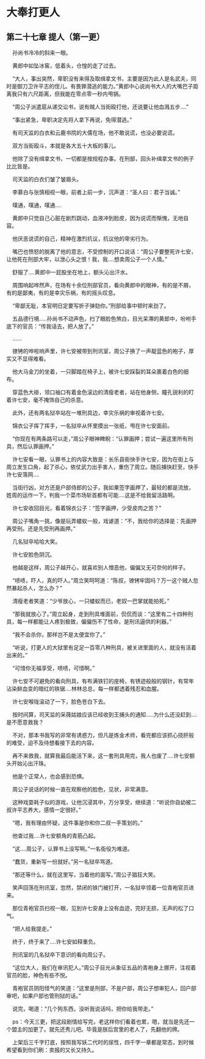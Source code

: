 # 大奉打更人 
 ## 第二十七章 提人（第一更）
     孙尚书冷冷的斜来一眼。

    黄郎中如坠冰窖，低着头，仓惶的走了过去。

    “大人，事出突然，卑职没有来得及取缉拿文书，主要是因为此人是名武夫，同时是御刀卫许平志的侄儿。有畏罪潜逃的能力。”黄郎中心说尚书大人的大嘴巴子距离我只有六尺距离，但我能在零点零一秒内甩锅。

    “周公子派遣扈从递交讼书，说有贼人当街殴打他，还说要让他血溅五步....”

    “事出紧急，卑职决定先将人拿下再说，免得潜逃。”

    有司天监的白衣和云鹿书院的大儒在场，他不敢说谎，也没必要说谎。

    双方当街殴斗，本就是各大五十大板的事儿。

    他除了没有缉拿文书，一切都是按规程办事。在刑部，回头补缉拿文书的例子比比皆是。

    司天监的白衣们皱了皱眉头。

    李慕白与张慎相视一眼，前者上前一步，沉声道：“圣人曰：君子当诚。”

    噗通，噗通，噗通....

    黄郎中只觉自己心脏在剧烈跳动，血液冲到脸皮，因为说谎而惭愧，无地自容。

    他厌恶说谎的自己，精神在激烈抗议，抗议他的卑劣行为。

    嘴巴也愤怒的脱离了他的意志，不受控制的开口说话：“周公子要整死许七安，让他死在刑部大牢，以泄心头之恨！我，我....想卖周公子一个人情。”

    舒服了....黄郎中一屁股坐在地上，额头沁出汗水。

    周围响起哗然声，在场有十余位刑部官员，看向黄郎中的眼神，有的是不屑，有的是鄙夷，有的是幸灾乐祸，有的摇头叹息。

    “卑鄙无耻，本官明日定要写折子弹劾你。”刑部给事中顿时来劲了。

    五品德行境.....孙尚书不动声色，扫了眼脸色煞白，目光呆滞的黄郎中，吩咐手底下的官员：“传我话去，把人放了。”

    ......

    镣铐的哗啦响声里，许七安被带到刑讯室，周公子换了一声靛蓝色的袍子，厚实又不显得难看。

    他大马金刀的坐着，一只脚踏在椅子上，被许七安踩裂的耳朵裹着白色的细布。

    穿蓝色大褂，领口袖口有着金色滚边的清瘦老者，站在他身侧，瞳孔锐利的盯着许七安，毫不掩饰自己的杀意。

    此外，还有两名狱卒站在一堆刑具边，幸灾乐祸的审视着许七安。

    锦衣公子挥了挥手，一名狱卒从怀里摸出一张纸，甩在许七安面前。

    “你现在有两条路可以走，”周公子眼神睥睨：“认罪画押；尝试一遍这里所有刑具，然后认罪画押。”

    许七安看一眼，认罪书上的内容大致是：长乐县衙快手许七安，因为在街上与周立发生口角，起了杀心，依仗武力出手害人，重伤了周立。随后捕快赶至，快手许七安落网....

    当街行凶，对方还是户部侍郎的公子，我如果签字画押了，最轻的都是流放，姓周的运作一下，判我一个菜市场斩首都有可能....这是不给我留活路啊。

    许七安收回目光，看着锦衣公子：“签字画押，少受皮肉之苦？”

    周公子嘴角一挑，像是玩弄蝼蚁一般，戏谑道：“不，我给你的选择是：先画押再受刑。还是先受刑再画押。”

    几名狱卒哈哈大笑。

    许七安脸色阴沉。

    他越是这样，周公子越开心，就喜欢别人憎恶他，偏偏又无可奈何的样子。

    “啧啧，吓人，真的吓人。”周立笑呵呵道：“陈叔，镣铐牢固吗？万一这个贼人忽然暴起杀人，怎么办？”

    清瘦老者笑道：“少爷放心，一只蝼蚁而已，老奴一巴掌就能拍死。”

    “那我就放心了。”周立起身，走到刑具堆面前，侃侃而谈：“这里有二十四种刑具，每一样都能让人疼到极致，偏偏伤不了性命，是刑讯逼供的利器。”

    “我不会杀你，那样岂不是太便宜你了。”

    “听说，打更人的大狱里有足足一百零八种刑具，被关进里面的人，就没有活着出来的。”

    “可惜你无福享受，啧啧，可惜啊。”

    许七安不可避免的看向刑具，有布满铁钉的座椅，有锈迹般般的钢针，有常年沾染鲜血变的暗红的铁锯....林林总总，每一样都透着残忍和血腥。

    许七安喉咙滚动了一下，脸色苍白下去。

    按时间算，司天监的采薇姑娘应该已经收到王捕头的通知.....为什么还没赶到....是不愿意救我？

    不对，那本书我写的非常有诱惑力，但凡是炼金术师，看完都应该抓心挠肝般的难受，迫不及待想看接下去的内容。

    再不来救我，就算我最后能活下来，这一套刑具用完，我人也废了....许七安额头开始沁出汗珠。

    他是个正常人，也会感到恐惧。

    周公子说话的时候一直在观察他的脸色，见状，非常满意。

    这种戏耍耗子似的游戏，让他沉浸其中，万分享受，继续道：“听说你自幼被二叔许平志养大，感情一定很好。”

    “嗯，我有理由怀疑，这件事是你和你二叔一手策划的。”

    他查过我....许七安额角的青筋凸起。

    “这....周公子，认罪书上没写啊。”一名衙役为难道。

    “蠢货，重新写一份就好。”另一名狱卒骂道。

    “那还等什么，就在这里写，当着他的面写。”周公子猖狂大笑。

    笑声回荡在刑讯室，忽然，禁闭的铁门被打开，一名狱卒领着一位青袍官员进来。

    那位青袍官员扫视一眼，见到许七安身上没有血迹，完好无损，无声的松了口气。

    “把人给我提走。”

    终于，终于来了....许七安如释重负。

    刑讯室的几名狱卒下意识的看向周公子。

    “这位大人，我们在审讯犯人。”周公子目光从象征五品的青袍身上挪开，注视着官员的脸，神色有些不悦。

    青袍官员阴阳怪气的笑道：“这里是刑部，不是户部，周公子想审犯人，回户部审吧，如果户部也管刑狱的话。”

    说完，喝道：“几个狗东西，没听我说话吗，把你给我带走。”

    ps：今天三更，把这段剧情给写完，老这样你们看着也累，嗯，就当是先还一个盟主的加更了。就先还秀儿吧。毕竟是朕后宫里的老人了，先翻他的牌。

    上架后三千字打底，按照我写妖二代时的尿性，四千字一章都是常态，到时候希望看到你们刷：卖报的又长又持久。